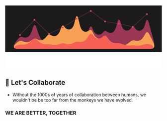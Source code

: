 <p align="center" width="100%">
<img src="https://raw.githubusercontent.com/satish-r-singh/satish-r-singh/main/ezgif.com-gif-maker%20(2).gif">
 <img src="https://raw.githubusercontent.com/satish-r-singh/satish-r-singh/f71bdb80f991feda987b9aa890e44e72219e398f/Dynamic%20Text.svg">
</p>

## 👯 Let's Collaborate
- Without the 1000s of years of collaboration between humans, we wouldn't be be too far from the monkeys we have evolved. 
### WE ARE BETTER, TOGETHER



<!--
**satishks85/satishks85** is a ✨ _special_ ✨ repository because its `README.md` (this file) appears on your GitHub profile.

Here are some ideas to get you started:

### Hi there 👋
- 🔭 I’m currently working on ...
- 🌱 I’m currently learning ...

- 🤔 I’m looking for help with ...
- 💬 Ask me about ...
- 📫 How to reach me: ...
- 😄 Pronouns: ...
- ⚡ Fun fact: ...
-->
